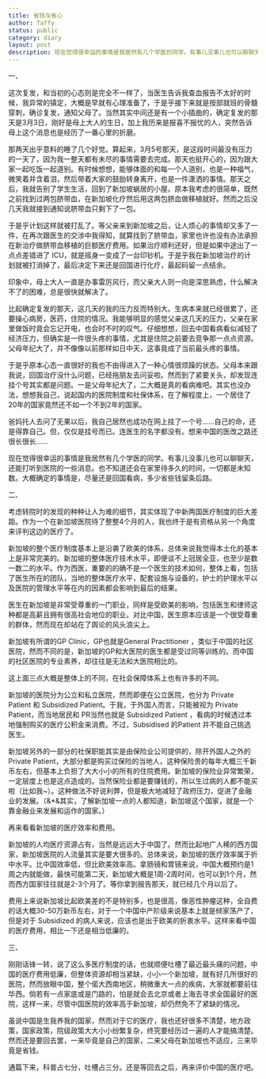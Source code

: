```yaml
---
title: 省钱与省心
author: Taffy
status: public
category: diary
layout: post
description: 现在觉得很幸运的事情是我居然有几个学医的同学。有事儿没事儿也可以聊聊天，还能打听到医院的一些消息。也不知道还会在家里待多久的时间，一切都是未知数。大概确定的事情是，尽量还是回国看病，多少省些钱留条后路。
---
```


一、

这次复发，和当初的心态则是完全不一样了，当医生告诉我查血报告不太好的时候，我异常的镇定，大概是早就有心理准备了，于是乎接下来就是按部就班的骨髓穿刺，确诊复发，通知父母了。当然其实中间还是有一个小插曲的，确定复发的那天是3月3日，刚好是母上大人的生日，加上我历来是报喜不报忧的人，突然告诉母上这个消息也是经历了一番心里的折磨。

那两天出乎意料的睡了几个好觉。算起来，3月5号那天，是这段时间最没有压力的一天了，因为我一整天都有未尽的事情需要去完成。那天也挺开心的，因为跟大家一起吃饭一起道别。有时候想想，能够体面的和每一个人道别，也是一种福气，微笑着并含着泪，然后带着大家的鼓励转身离开，也是一件潇洒的事情。那天之后，我就告别了学生生活，回到了新加坡蜗居的小屋。原本我考虑的很简单，既然之前找到过两包脐带血，在新加坡化疗然后用这两包脐血做移植就好。然而之后没几天我就接到通知说脐带血只剩下了一包。

于是乎计划这样就被打乱了。等父亲来到新加坡之后，让人烦心的事情却又多了一件，在再次跟医生的交涉中我得知，就算找到了脐带血，家里也许也没有办法承担在新治疗做脐带血移植的巨额医疗费用。如果治疗顺利还好，但是如果中途出了一点点差错进了 ICU，就是摇身一变成了一台印钞机。于是乎我在新加坡治疗的计划就被打消掉了，最后决定下来还是回国进行化疗，最起码留一点结余。

印象中，母上大人一直是办事雷厉风行，而父亲大人则一向是深思熟虑，什么解决不了的困难，总是很快就解决了。

比起确定复发的那天，这几天的我的压力反而特别大。生病本来就已经很累了，还要操心病房，医药，住院的情况。我能够明显的感觉父亲这几天的压力，父亲在家里做饭时竟会忘记开电，也会时不时的叹气。仔细想想，回去中国看病看似减轻了经济压力，但确实是一件很头疼的事情，尤其是住院之前要去竞争那一点点资源。父母年纪大了，并不像像以前那样如日中天，这事竟成了当前最头疼的事情。

于是乎原本心态一直很好的我也不由得进入了一种心情很烦躁的状态。父母本来跟我说，回国治疗没什么问题，已经拖朋友去问妥啦。然而到了紧要关头，却发现连挂个号其实都是问题。一是父母年纪大了，二大概是真的看病难吧。其实也没办法，想想我自己，说起国内的医院制度和社保体系，在了解程度上，一个居住了20年的国家竟然还不如一个不到2年的国家。

爸妈托人去问了无果以后，我自己居然也成功在网上挂了一个号……自己的命，还是得靠自己。但，仅仅是挂号而已。连医生的名字都没有。想来中国的医改之路还很长很长……

现在觉得很幸运的事情是我居然有几个学医的同学。有事儿没事儿也可以聊聊天，还能打听到医院的一些消息。也不知道还会在家里待多久的时间，一切都是未知数。大概确定的事情是，尽量还是回国看病，多少省些钱留条后路。

二、

考虑转院时的发现的种种让人为难的细节，其实体现了中新两国医疗制度的巨大差距。作为一个在新加坡医院待了整整4个月的人，我也终于是有资格从另一个角度来评判这边的医疗了。

新加坡的整个医疗制度基本上是沿袭了欧美的体系，总体来说我觉得本土化的基本上是非常完美的。新加坡的整体医疗技术水平，即便谈不上冠居全亚，也至少是数一数二的水平。作为西医，重要的的确不是一个医生的技术如何，整体上看，包括了医生所在的团队，当地的整体医疗水平，配套设施与设备的，护士的护理水平以及医院的管理水平等在内的因素都会影响到最后的结果。

医生在新加坡是非常受尊重的一门职业，同样是受欧美的影响，包括医生和律师这种都是高薪且拥有很高社会地位的职业。对比中国，医生原本应该是一个很受尊重的群体，然而现在却站在了舆论的风头浪尖上。

新加坡有所谓的GP Clinic，GP也就是General Practitioner ，类似于中国的社区医院，然而不同的是，新加坡的GP和大医院的医生都是受过同等训练的。而中国的社区医院的专业素养，却往往是无法和大医院相比的。

这上面三点大概是整体上的不同，在社会保障体系上也有许多的不同。

新加坡的医院分为公立和私立医院，然而即便在公立医院，也分为 Private Patient 和 Subsidized Patient。于我，于外国人而言，只能被视为 Private Patient，而当地居民和 PR当然也就是 Subsidized Patient ，看病的时候透过本地强制购买的医疗公积金来消费。不过，Subsidised 的Patient 并不能自己挑选医生。

新加坡另外的一部分的社保职能其实是由保险业公司提供的，除开外国人之外的 Private Patient，大部分都是购买过保险的当地人，这种保险贵的每年大概三千新币左右，但基本上负担了大大小小的所有的住院费用。新加坡的保险业异常繁荣，一定层度上也是这点造成的。当然保险业都是要赚钱的，所以生过病的人都不能买啦（比如我~）。这种做法不好说利弊，但是极大地减轻了政府压力，促进了金融业的发展。（&*&其实，了解新加坡一点的人都知道，新加坡这个国家，就是一个靠金融业来发展和运作的国家。）

再来看看新加坡的医疗效率和费用。

新加坡的人均医疗资源占有，当然是远远大于中国了。然而比起地广人稀的西方国家，新加坡医院的人流量其实是要大很多的。总体来说，新加坡的医疗效率属于折中水平。比中国效率低，但比欧美效率高。拿肠镜和胃镜来说，中国大概预约是1周之内就能做，最快可能第二天，新加坡大概是1周-2周时间，也可以到1个月，然而西方国家往往就是2-3个月了。等你拿到报告那天，就已经几个月以后了。

费用上来说新加坡比起欧美差的不是特别多，也是很高，像恶性肿瘤这种，全自费的话大概30-50万新币左右，对于一个中国中产阶级来说基本上就是倾家荡产了，但是对于 Subsidized 的病人来说，应该也是出于欧美的折衷水平。这样来看中国的医疗费用，相比一下还是相当低廉的。

三、

刚刚话锋一转，说了这么多医疗制度的话，也就顺便吐槽了最近最头痛的问题，中国的医疗费用低廉，但整体资源却相当紧缺，小小一个新加坡，就有好几所很好的医院，然而放眼中国，整个偌大西南地区，稍微重大一点的疾病，大家就都要前往华西。倘若有一点家底或是门路的，怕是就会去北京或者上海去寻求全国最好的医院，这样一来，尽管中国医院的效率高于新加坡，却仍然免不了紧缺的情况。

虽说中国是生我养我的国家，然而对于它的医疗，我也还好很多不清楚，地方政策，国家政策，院级政策大大小小纷繁复杂，终究要经历过一遍的人才能搞清楚。然而还是要回去罢，一来毕竟是自己的国家，二来父母在新加坡也不适应，三来毕竟是省钱。

通篇下来，科普占七分，吐槽占三分。还是等回去之后，再来评价中国的医疗吧。
